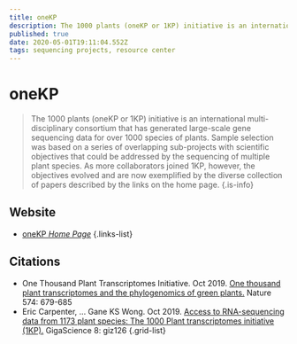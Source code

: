 ```yaml
---
title: oneKP
description: The 1000 plants (oneKP or 1KP) initiative is an international multi-disciplinary consortium that has generated large-scale gene sequencing data for over 1000 species of plants.
published: true
date: 2020-05-01T19:11:04.552Z
tags: sequencing projects, resource center
---
```


# oneKP

> The 1000 plants (oneKP or 1KP) initiative is an international multi-disciplinary consortium that has generated large-scale gene sequencing data for over 1000 species of plants. 
&NewLine;
Sample selection was based on a series of overlapping sub-projects with scientific objectives that could be addressed by the sequencing of multiple plant species. As more collaborators joined 1KP, however, the objectives evolved and are now exemplified by the diverse collection of papers described by the links on the home page.
{.is-info}

 

## Website 

- [oneKP *Home Page*](https://sites.google.com/a/ualberta.ca/onekp/)
 {.links-list}

## Citations

- One Thousand Plant Transcriptomes Initiative. Oct 2019. [One thousand plant transcriptomes and the phylogenomics of green plants.](https://www.nature.com/articles/s41586-019-1693-2) Nature 574: 679-685
- Eric Carpenter, … Gane KS Wong. Oct 2019. [Access to RNA-sequencing data from 1173 plant species: The 1000 Plant transcriptomes initiative (1KP).](https://academic.oup.com/gigascience/article/8/10/giz126/5602476) GigaScience 8: giz126
{.grid-list}